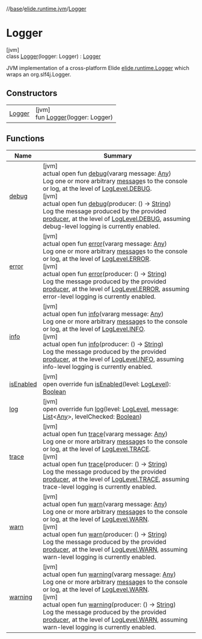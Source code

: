 //[base](../../../index.md)/[elide.runtime.jvm](../index.md)/[Logger](index.md)

# Logger

[jvm]\
class [Logger](index.md)(logger: Logger) : [Logger](../../elide.runtime/-logger/index.md)

JVM implementation of a cross-platform Elide [elide.runtime.Logger](../../elide.runtime/-logger/index.md) which wraps an org.slf4j.Logger.

## Constructors

| | |
|---|---|
| [Logger](-logger.md) | [jvm]<br>fun [Logger](-logger.md)(logger: Logger) |

## Functions

| Name | Summary |
|---|---|
| [debug](../../elide.runtime/-logger/debug.md) | [jvm]<br>actual open fun [debug](../../elide.runtime/-logger/debug.md)(vararg message: [Any](https://kotlinlang.org/api/latest/jvm/stdlib/kotlin/-any/index.html))<br>Log one or more arbitrary [message](../../elide.runtime/-logger/debug.md)s to the console or log, at the level of [LogLevel.DEBUG](../../../../../packages/base/base/elide.runtime/-log-level/-d-e-b-u-g/index.md).<br>[jvm]<br>actual open fun [debug](../../elide.runtime/-logger/debug.md)(producer: () -&gt; [String](https://kotlinlang.org/api/latest/jvm/stdlib/kotlin/-string/index.html))<br>Log the message produced by the provided [producer](../../elide.runtime/-logger/debug.md), at the level of [LogLevel.DEBUG](../../../../../packages/base/base/elide.runtime/-log-level/-d-e-b-u-g/index.md), assuming debug-level logging is currently enabled. |
| [error](../../elide.runtime/-logger/error.md) | [jvm]<br>actual open fun [error](../../elide.runtime/-logger/error.md)(vararg message: [Any](https://kotlinlang.org/api/latest/jvm/stdlib/kotlin/-any/index.html))<br>Log one or more arbitrary [message](../../elide.runtime/-logger/error.md)s to the console or log, at the level of [LogLevel.ERROR](../../../../../packages/base/base/elide.runtime/-log-level/-e-r-r-o-r/index.md).<br>[jvm]<br>actual open fun [error](../../elide.runtime/-logger/error.md)(producer: () -&gt; [String](https://kotlinlang.org/api/latest/jvm/stdlib/kotlin/-string/index.html))<br>Log the message produced by the provided [producer](../../elide.runtime/-logger/error.md), at the level of [LogLevel.ERROR](../../../../../packages/base/base/elide.runtime/-log-level/-e-r-r-o-r/index.md), assuming error-level logging is currently enabled. |
| [info](../../elide.runtime/-logger/info.md) | [jvm]<br>actual open fun [info](../../elide.runtime/-logger/info.md)(vararg message: [Any](https://kotlinlang.org/api/latest/jvm/stdlib/kotlin/-any/index.html))<br>Log one or more arbitrary [message](../../elide.runtime/-logger/info.md)s to the console or log, at the level of [LogLevel.INFO](../../../../../packages/base/base/elide.runtime/-log-level/-i-n-f-o/index.md).<br>[jvm]<br>actual open fun [info](../../elide.runtime/-logger/info.md)(producer: () -&gt; [String](https://kotlinlang.org/api/latest/jvm/stdlib/kotlin/-string/index.html))<br>Log the message produced by the provided [producer](../../elide.runtime/-logger/info.md), at the level of [LogLevel.INFO](../../../../../packages/base/base/elide.runtime/-log-level/-i-n-f-o/index.md), assuming info-level logging is currently enabled. |
| [isEnabled](is-enabled.md) | [jvm]<br>open override fun [isEnabled](is-enabled.md)(level: [LogLevel](../../elide.runtime/-log-level/index.md#456488815%2FExtensions%2F-272498224)): [Boolean](https://kotlinlang.org/api/latest/jvm/stdlib/kotlin/-boolean/index.html) |
| [log](log.md) | [jvm]<br>open override fun [log](log.md)(level: [LogLevel](../../elide.runtime/-log-level/index.md#456488815%2FExtensions%2F-272498224), message: [List](https://kotlinlang.org/api/latest/jvm/stdlib/kotlin.collections/-list/index.html)&lt;[Any](https://kotlinlang.org/api/latest/jvm/stdlib/kotlin/-any/index.html)&gt;, levelChecked: [Boolean](https://kotlinlang.org/api/latest/jvm/stdlib/kotlin/-boolean/index.html)) |
| [trace](../../elide.runtime/-logger/trace.md) | [jvm]<br>actual open fun [trace](../../elide.runtime/-logger/trace.md)(vararg message: [Any](https://kotlinlang.org/api/latest/jvm/stdlib/kotlin/-any/index.html))<br>Log one or more arbitrary [message](../../elide.runtime/-logger/trace.md)s to the console or log, at the level of [LogLevel.TRACE](../../../../../packages/base/base/elide.runtime/-log-level/-t-r-a-c-e/index.md).<br>[jvm]<br>actual open fun [trace](../../elide.runtime/-logger/trace.md)(producer: () -&gt; [String](https://kotlinlang.org/api/latest/jvm/stdlib/kotlin/-string/index.html))<br>Log the message produced by the provided [producer](../../elide.runtime/-logger/trace.md), at the level of [LogLevel.TRACE](../../../../../packages/base/base/elide.runtime/-log-level/-t-r-a-c-e/index.md), assuming trace-level logging is currently enabled. |
| [warn](../../elide.runtime/-logger/warn.md) | [jvm]<br>actual open fun [warn](../../elide.runtime/-logger/warn.md)(vararg message: [Any](https://kotlinlang.org/api/latest/jvm/stdlib/kotlin/-any/index.html))<br>Log one or more arbitrary [message](../../elide.runtime/-logger/warn.md)s to the console or log, at the level of [LogLevel.WARN](../../../../../packages/base/base/elide.runtime/-log-level/-w-a-r-n/index.md).<br>[jvm]<br>actual open fun [warn](../../elide.runtime/-logger/warn.md)(producer: () -&gt; [String](https://kotlinlang.org/api/latest/jvm/stdlib/kotlin/-string/index.html))<br>Log the message produced by the provided [producer](../../elide.runtime/-logger/warn.md), at the level of [LogLevel.WARN](../../../../../packages/base/base/elide.runtime/-log-level/-w-a-r-n/index.md), assuming warn-level logging is currently enabled. |
| [warning](../../elide.runtime/-logger/warning.md) | [jvm]<br>actual open fun [warning](../../elide.runtime/-logger/warning.md)(vararg message: [Any](https://kotlinlang.org/api/latest/jvm/stdlib/kotlin/-any/index.html))<br>Log one or more arbitrary [message](../../elide.runtime/-logger/warning.md)s to the console or log, at the level of [LogLevel.WARN](../../../../../packages/base/base/elide.runtime/-log-level/-w-a-r-n/index.md).<br>[jvm]<br>actual open fun [warning](../../elide.runtime/-logger/warning.md)(producer: () -&gt; [String](https://kotlinlang.org/api/latest/jvm/stdlib/kotlin/-string/index.html))<br>Log the message produced by the provided [producer](../../elide.runtime/-logger/warning.md), at the level of [LogLevel.WARN](../../../../../packages/base/base/elide.runtime/-log-level/-w-a-r-n/index.md), assuming warn-level logging is currently enabled. |
